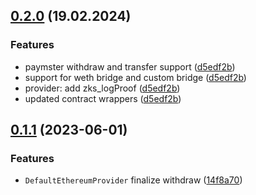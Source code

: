## [0.2.0](https://github.com/zksync-sdk/zksync2-java/releases/tag/v0.2.0) (19.02.2024)

### Features
* paymster withdraw and transfer support ([d5edf2b](https://github.com/zksync-sdk/zksync2-java/commit/d5edf2b395adbd2817ca49fa5b323d3d7382fe5f))
* support for weth bridge and custom bridge ([d5edf2b](https://github.com/zksync-sdk/zksync2-java/commit/d5edf2b395adbd2817ca49fa5b323d3d7382fe5f))
* provider: add zks_logProof ([d5edf2b](https://github.com/zksync-sdk/zksync2-java/commit/d5edf2b395adbd2817ca49fa5b323d3d7382fe5f))
* updated contract wrappers ([d5edf2b](https://github.com/zksync-sdk/zksync2-java/commit/d5edf2b395adbd2817ca49fa5b323d3d7382fe5f))


## [0.1.1](https://github.com/zksync-sdk/zksync2-java/compare/v0.1.0...v0.1.1) (2023-06-01)

### Features

*   `DefaultEthereumProvider` finalize withdraw ([14f8a70](https://github.com/zksync-sdk/zksync2-java/commit/14f8a7008f03836551ed982a88e939ebbca50275))
